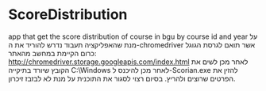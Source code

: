 # ScoreDistribution
app that get the score distribution of course in bgu by course id and year
על מנת שהאפליקציה תעבוד נדרש להוריד את ה-chromedriver
אשר תואם לגרסת הגוגל כרום הקיימת במחשב
מהאתר: http://chromedriver.storage.googleapis.com/index.html
לאחר מכן לשים את הקובץ שיורד בתיקייה C:\Windows
לאחר מכן להיכנס ל-Scorian.exe
להזין את הפרטים שרוצים ולהריץ.
בסיום רצוי לסגור את התוכנית על מנת לא לבזבז זיכרון.
